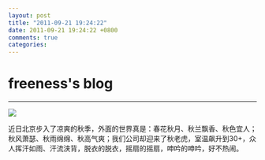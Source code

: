 ```yaml
---
layout: post
title: "2011-09-21 19:24:22"
date: 2011-09-21 19:24:22 +0800
comments: true
categories: 
---
```


# freeness's blog

----------

![](http://okqmqrbgo.bkt.clouddn.com/201109211924221.jpg)

>
近日北京步入了凉爽的秋季，外面的世界真是：春花秋月、秋兰飘香、秋色宜人；秋风萧瑟、秋雨绵绵、秋高气爽；我们公司却迎来了秋老虎，室温飙升到30+，众人挥汗如雨、汗流浃背，脱衣的脱衣，摇扇的摇扇，呻吟的呻吟，好不热闹。